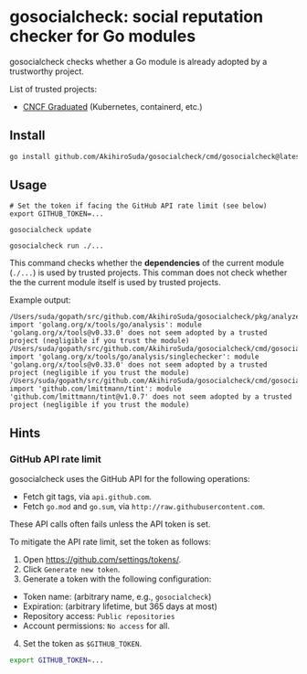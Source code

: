 # gosocialcheck: social reputation checker for Go modules

gosocialcheck checks whether a Go module is already adopted by a trustworthy project.

List of trusted projects:
- [CNCF Graduated](https://www.cncf.io/projects/) (Kubernetes, containerd, etc.)

## Install
```bash
go install github.com/AkihiroSuda/gosocialcheck/cmd/gosocialcheck@latest
```

## Usage
```
# Set the token if facing the GitHub API rate limit (see below)
export GITHUB_TOKEN=...

gosocialcheck update

gosocialcheck run ./...
```

This command checks whether the **dependencies** of the current module (`./...`) is used by trusted projects.
This comman does not check whether the the current module itself is used by trusted projects.

Example output:
```
/Users/suda/gopath/src/github.com/AkihiroSuda/gosocialcheck/pkg/analyzer/analyzer.go:18:2:
import 'golang.org/x/tools/go/analysis': module 'golang.org/x/tools@v0.33.0' does not seem adopted by a trusted project (negligible if you trust the module)
/Users/suda/gopath/src/github.com/AkihiroSuda/gosocialcheck/cmd/gosocialcheck/commands/run/run.go:5:2:
import 'golang.org/x/tools/go/analysis/singlechecker': module 'golang.org/x/tools@v0.33.0' does not seem adopted by a trusted project (negligible if you trust the module)
/Users/suda/gopath/src/github.com/AkihiroSuda/gosocialcheck/cmd/gosocialcheck/main.go:8:2:
import 'github.com/lmittmann/tint': module 'github.com/lmittmann/tint@v1.0.7' does not seem adopted by a trusted project (negligible if you trust the module)
```

## Hints
### GitHub API rate limit
gosocialcheck uses the GitHub API for the following operations:
- Fetch git tags, via `api.github.com`.
- Fetch `go.mod` and `go.sum`, via `http://raw.githubusercontent.com`.

These API calls often fails unless the API token is set.

To mitigate the API rate limit, set the token as follows:
1. Open <https://github.com/settings/tokens/>.
2. Click `Generate new token`.
3. Generate a token with the following configuration:
  - Token name: (arbitrary name, e.g., `gosocialcheck`)
  - Expiration: (arbitrary lifetime, but 365 days at most)
  - Repository access: `Public repositories`
  - Account permissions: `No access` for all.
4. Set the token as `$GITHUB_TOKEN`.
```bash
export GITHUB_TOKEN=...
```
